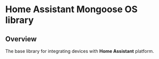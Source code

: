 # Home Assistant Mongoose OS library
## Overview
The base library for integrating devices with **Home Assistant** platform.
